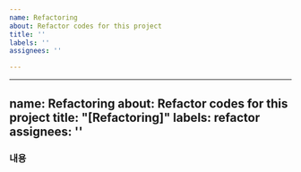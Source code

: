 ```yaml
---
name: Refactoring
about: Refactor codes for this project
title: ''
labels: ''
assignees: ''

---
```


---
name: Refactoring
about: Refactor codes for this project
title: "[Refactoring]"
labels: refactor
assignees: ''
---
### 내용

